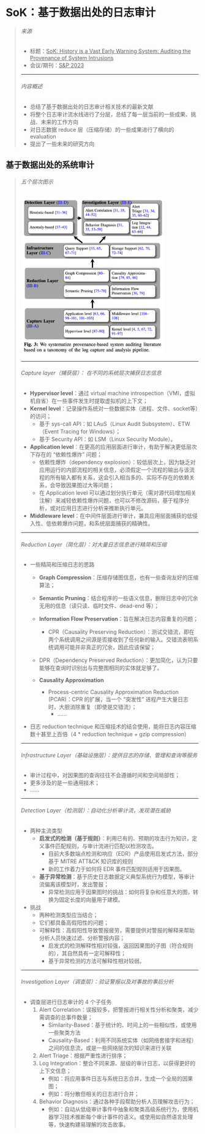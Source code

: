 # SoK：基于数据出处的日志审计

> ###### 来源
>
> - 标题：<u>SoK: History is a Vast Early Warning System: Auditing the Provenance of System Intrusions</u>
> - 会议/期刊：<u>S&P 2023</u>
> 
>---
> 
>###### 内容概述
> 
>- 总结了基于数据出处的日志审计相关技术的最新文献
> - 将整个日志审计流水线进行了分层，总结了每一层当前的一些成果、挑战、未来的工作方向
> - 对日志数据 reduce 层（压缩存储）的一些成果进行了横向的 evaluation
> - 提出了一些未来的研究方向

## 基于数据出处的系统审计

> ###### 五个层次图示
>
> <left><img src="all_Attachments/image-20231010172850310.png" alt="image-20231010172850310" style="zoom: 40%;" />
>
> ---
>
> ###### Capture layer（捕获层）： 在不同的系统层次捕获日志信息
>
> - **Hypervisor level**：通过 virtual machine introspection（VMI，虚拟机自省）在一些事件发生时提取虚拟机的上下文；
> - **Kernel level**：记录操作系统对一些数据实体（进程、文件、socket等）的访问；
>     - 基于 sys-call API：如 LAuS（Linux Audit Subsystem）、ETW（Event Tracing for Windows）；
>     - 基于 Security API：如 LSM（Linux Security Module）。
> - **Application level**：在更高的应用层面进行审计，有助于解决更低层次下存在的 “依赖性爆炸” 问题；
>     - 依赖性爆炸（dependency explosion）：较低层次上，因为缺乏对应用运行的内部流程的相关信息，必须假定一个流程的输出与该流程的所有输入都有关系，这会引入相当多的、实际不存在的依赖关系，会导致因果图过大等问题；
>     - 在 Application level 可以通过划分执行单元（需对源代码增加相关注解）来减轻依赖性爆炸问题，也可以不修改源码，基于程序分析，或对应用日志进行分析来推断执行单元。
> - **Middleware level**：在中间件层面进行审计，兼具应用层面捕获的低侵入性、低依赖爆炸问题，和系统层面捕获的精确性。
>
> ---
>
> ###### Reduction Layer（简化层）：对大量日志信息进行精简和压缩
>
> - 一些精简和压缩日志的思路
>
>     - **Graph Compression**：压缩存储图信息，也有一些查询友好的压缩算法；
>
>     - **Semantic Pruning**：结合程序的一些语义信息，删除日志中的冗余无用的信息（读只读、临时文件、dead-end 等）；
>     
>     - **Information Flow Preservation**：旨在解决日志内容重复的问题；
>         - CPR（Causality Preserving Reduction）：测试交错流，即在两个系统调用之间源是否接收到了任何新的输入。交错流表明系统调用可能并非真正的冗余，因此应该保留；
>     - DPR（Dependency Preserved Reduction）：更加简化，认为只要能够在查询时识别出与完整图相同的实体就足够了。
>     - **Causality Approximation**
>         - Process-centric Causality Approximation Reduction (PCAR)：CPR 的扩展，当一个 “突发性” 进程产生大量日志时，大胆消除重复（即使是交错流）；
>             - ......
>
> - 日志 reduction technique 和压缩技术的结合使用，能将日志内容压缩数十甚至上百倍（4 \* reduction technique \+ gzip compression）
>
> ---
>
> ###### Infrastructure Layer（基础设施层）：提供日志的存储、管理和查询等服务
>
> - 审计过程中，对因果图的查询往往不会遵循时间和空间局部性；
> - 更多涉及的是一些通用技术；
> - ......
>
> ---
>
> ###### Detection Layer（检测层）：自动化分析审计流，发现潜在威胁
>
> - 两种主流类型
>     - **启发式的检测（基于规则）**：利用已有的、预期的攻击行为知识，定义事件匹配规则，与审计流进行匹配以检测攻击。
>         - 目前大多数端点检测和响应（EDR）产品使用启发式方法，部分基于 MITRE ATT&CK 知识库的规则
>         - 新的工作着力于如何将 EDR 事件匹配规则适用于因果图。
>     - **基于异常检测**：基于历史日志数据定义典型系统行为模型，等审计流偏离该模型时，发出警报；
>         - 异常检测应用于因果图时的挑战：如何将复杂和任意大的图，转换为固定长度的向量用于建模。
> - 挑战
>     - 两种检测类型应当结合；
>     - 它们都具备高假阳性的问题；
>     - 可解释性：高假阳性导致警报疲劳，需要提供对警报的解释来帮助分析人员快速过滤、分析警报内容；
>         - 启发式的检测解释性相对较强，返回因果图的子图（符合规则的），其自然具有一定可解释性；
>         - 基于异常检测的方法可解释性相对较弱。
>
> ---
>
> ###### Investigation Layer（调查层）：验证警报以及对事故的事后分析
>
> - 调查层进行日志审计的 4 个子任务
>     1. Alert Correlation：误报较多，把警报进行相关性分析和聚类，减少需调查的总事件数量；
>         - Similarity-Based：基于统计的、时间上的一些相似性，或使用一些聚类方法
>         - Causality-Based：利用不同系统实体（如网络套接字和进程）之间的信息流，或是一些网络层次的知识来进行关联
>     2. Alert Triage：根据严重性进行排序；
>     3. Log Integration：整合不同来源、层级的审计日志，以获得更好的上下文信息；
>         - 例如：将应用事件日志与系统日志合并，生成一个全局的因果图；
>         - 例如：将分散但相关的日志进行合并；
>     4. Behavior Diagnosis：通过各种手段帮助分析人员理解攻击行为；
>         - 例如：自动从低级审计事件中抽象和聚类高级系统行为，使用机器学习技术推断每个审计事件的语义。或使用如自然语言处理等，快速构建易理解的攻击故事。